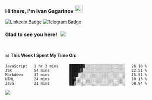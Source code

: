 ### Hi there, I'm Ivan Gagarinov <img src="https://media.giphy.com/media/hvRJCLFzcasrR4ia7z/giphy.gif" width="25px">

[![Linkedin Badge](https://img.shields.io/badge/-LinkedIn-0e76a8?style=flat-square&logo=Linkedin&logoColor=white)](https://linkedin.com/in/ivan-gagarinov-142ba3141/)
[![Telegram Badge](https://img.shields.io/badge/-Telegram-0088cc?style=flat-square&logo=Telegram&logoColor=white)](https://t.me/igagarinov)

### Glad to see you here! &nbsp; ![](https://visitor-badge.glitch.me/badge?page_id=dzencot.dzencot)

</br>

📊 **This Week I Spent My Time On:**
<!--START_SECTION:waka-->
```text
JavaScript   1 hr 3 mins     ██████▓░░░░░░░░░░░░░░░░░░   26.10 % 
JSX          54 mins         █████▓░░░░░░░░░░░░░░░░░░░   22.51 % 
Markdown     37 mins         ████░░░░░░░░░░░░░░░░░░░░░   15.51 % 
HTML         24 mins         ██▓░░░░░░░░░░░░░░░░░░░░░░   10.13 % 
Java         21 mins         ██▒░░░░░░░░░░░░░░░░░░░░░░   08.84 % 
```
<!--END_SECTION:waka-->

[![](https://github-readme-stats.vercel.app/api?username=dzencot&theme=gruvbox)](https://github.com/dzencot)

